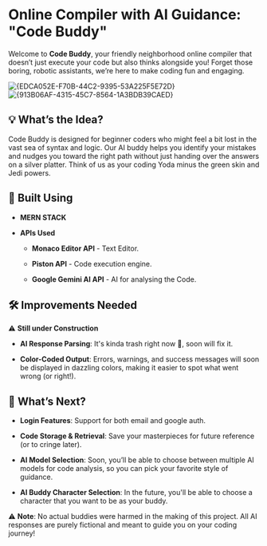 # Online Compiler with AI Guidance: "Code Buddy"

Welcome to **Code Buddy**, your friendly neighborhood online compiler that doesn’t just execute your code but also thinks alongside you! Forget those boring, robotic assistants, we’re here to make coding fun and engaging.

![{EDCA052E-F70B-44C2-9395-53A225F5E72D}](https://github.com/user-attachments/assets/cfe41d6a-4581-46d5-a028-127aa36e428d)
![{913B06AF-4315-45C7-8564-1A3BDB39CAED}](https://github.com/user-attachments/assets/3d9624b8-e5b2-4dd7-b518-7b36ad2a0215)


## 💡 What’s the Idea?

Code Buddy is designed for beginner coders who might feel a bit lost in the vast sea of syntax and logic. Our AI buddy helps you identify your mistakes and nudges you toward the right path without just handing over the answers on a silver platter. Think of us as your coding Yoda minus the green skin and Jedi powers.

## 💪 Built Using

- **MERN STACK**

- **APIs Used**
    - **Monaco Editor API** - Text Editor.
      
    - **Piston API** - Code execution engine.
    
    - **Google Gemini AI API** - AI for analysing the Code.

## 🛠️ Improvements Needed

⚠️ **Still under Construction**

- **AI Response Parsing**: It's kinda trash right now 🥲, soon will fix it.

- **Color-Coded Output**: Errors, warnings, and success messages will soon be displayed in dazzling colors, making it easier to spot what went wrong (or right!).

## 🔮 What’s Next?

- **Login Features**: Support for both email and google auth.

- **Code Storage & Retrieval**: Save your masterpieces for future reference (or to cringe later).

- **AI Model Selection**: Soon, you’ll be able to choose between multiple AI models for code analysis, so you can pick your favorite style of guidance.
  
- **AI Buddy Character Selection**: In the future, you'll be able to choose a character that you want to be as your buddy.


⚠️ **Note**: No actual buddies were harmed in the making of this project. All AI responses are purely fictional and meant to guide you on your coding journey!
